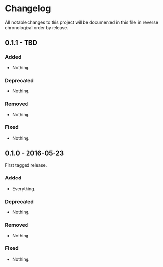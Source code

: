 # Changelog

All notable changes to this project will be documented in this file, in reverse chronological order by release.

## 0.1.1 - TBD

### Added

- Nothing.

### Deprecated

- Nothing.

### Removed

- Nothing.

### Fixed

- Nothing.

## 0.1.0 - 2016-05-23

First tagged release.

### Added

- Everything.

### Deprecated

- Nothing.

### Removed

- Nothing.

### Fixed

- Nothing.
